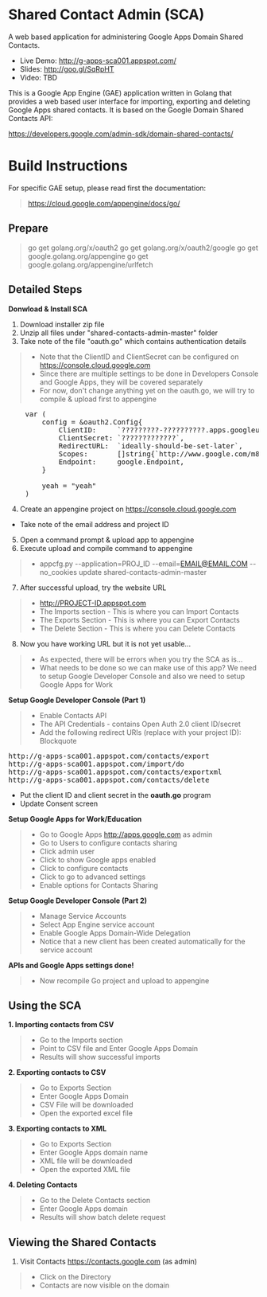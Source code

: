 # Shared Contact Admin (SCA)
A web based application for administering Google Apps Domain Shared Contacts.

* Live Demo: http://g-apps-sca001.appspot.com/
* Slides: http://goo.gl/SqRpHT
* Video: TBD

This is a Google App Engine (GAE) application written in Golang that provides a web based user interface for importing, exporting and deleting Google Apps shared contacts. It is based on the Google Domain Shared Contacts API:

https://developers.google.com/admin-sdk/domain-shared-contacts/

Build Instructions
===========

For specific GAE setup, please read first the documentation: 

> https://cloud.google.com/appengine/docs/go/

Prepare
-------
  

>   go get golang.org/x/oauth2
>      go get golang.org/x/oauth2/google
>      go get google.golang.org/appengine
>      go get google.golang.org/appengine/urlfetch

Detailed Steps
---------

**Donwload & Install SCA**

1. Download installer zip file
2. Unzip all files under "shared-contacts-admin-master" folder
3. Take note of the file "oauth.go" which contains authentication details

> * Note that the ClientID and ClientSecret can be configured on https://console.cloud.google.com
> * Since there are multiple settings to be done in Developers Console and Google Apps, they will be covered separately
> * For now, don't change anything yet on the oauth.go, we will try to compile & upload first to appengine

<pre>
    var (
        config = &oauth2.Config{
            ClientID:     `?????????-??????????.apps.googleusercontent.com`,
            ClientSecret: `?????????????`,
            RedirectURL:  `ideally-should-be-set-later`,
            Scopes:       []string{`http://www.google.com/m8/feeds/contacts/`},
            Endpoint:     google.Endpoint,
        }
    
        yeah = "yeah"
    )
</pre>

4. Create an appengine project on https://console.cloud.google.com
* Take note of the email address and project ID
5. Open a command prompt & upload app to appengine
6. Execute upload and compile command to appengine

> * appcfg.py --application=PROJ_ID --email=EMAIL@EMAIL.COM --no_cookies update shared-contacts-admin-master

7. After successful upload, try the website URL

> * http://PROJECT-ID.appspot.com
> * The Imports section - This is where you can Import Contacts
> * The Exports Section - This is where you can Export Contacts
> * The Delete Section - This is where you can Delete Contacts

8. Now you have working URL but it is not yet usable...

> * As expected, there will be errors when you try the SCA as is...
> * What needs to be done so we can make use of this app? We need to setup Google Developer Console and also we need to setup Google Apps
> for Work

**Setup Google Developer Console (Part 1)**

> * Enable Contacts API
> * The API Credentials - contains Open Auth 2.0 client ID/secret
> * Add the following redirect URIs (replace with your project ID):
> Blockquote

<pre>
http://g-apps-sca001.appspot.com/contacts/export
http://g-apps-sca001.appspot.com/import/do
http://g-apps-sca001.appspot.com/contacts/exportxml
http://g-apps-sca001.appspot.com/contacts/delete
</pre>
* Put the client ID and client secret in the **oauth.go** program
* Update Consent screen

**Setup Google Apps for Work/Education**

> * Go to Google Apps http://apps.google.com as admin
> * Go to Users to configure contacts sharing
> * Click admin user
> * Click to show Google apps enabled
> * Click to configure contacts
> * Click to go to advanced settings
> * Enable options for Contacts Sharing

**Setup Google Developer Console (Part 2)**

> * Manage Service Accounts
> * Select App Engine service account
> * Enable Google Apps Domain-Wide Delegation
> * Notice that a new client has been created automatically for the service account

**APIs and Google Apps settings done!**

> * Now recompile Go project and upload to appengine

Using the SCA
---------
**1. Importing contacts from CSV**

> * Go to the Imports section
> * Point to CSV file and Enter Google Apps Domain
> * Results will show successful imports

**2. Exporting contacts to CSV**

> * Go to Exports Section
> * Enter Google Apps Domain
> * CSV File will be downloaded
> * Open the exported excel file

**3. Exporting contacts to XML**

> * Go to Exports Section
> * Enter Google Apps domain name
> * XML file will be downloaded
> * Open the exported XML file

**4. Deleting Contacts**

> * Go to the Delete Contacts section
> * Enter Google Apps domain
> * Results will show batch delete request

Viewing the Shared Contacts
---------
1. Visit Contacts https://contacts.google.com (as admin)

> * Click on the Directory
> * Contacts are now visible on the domain